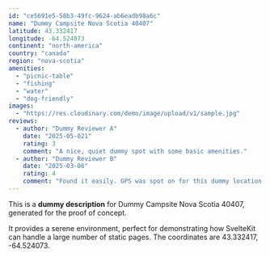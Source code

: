 ```yaml
---
id: "ce5691e5-58b3-49fc-9624-ab6eadb98a6c"
name: "Dummy Campsite Nova Scotia 40407"
latitude: 43.332417
longitude: -64.524073
continent: "north-america"
country: "canada"
region: "nova-scotia"
amenities:
  - "picnic-table"
  - "fishing"
  - "water"
  - "dog-friendly"
images:
  - "https://res.cloudinary.com/demo/image/upload/v1/sample.jpg"
reviews:
  - author: "Dummy Reviewer A"
    date: "2025-05-021"
    rating: 3
    comment: "A nice, quiet dummy spot with some basic amenities."
  - author: "Dummy Reviewer B"
    date: "2025-03-06"
    rating: 4
    comment: "Found it easily. GPS was spot on for this dummy location."
---
```


This is a **dummy description** for Dummy Campsite Nova Scotia 40407, generated for the proof of concept.

It provides a serene environment, perfect for demonstrating how SvelteKit can handle a large number of static pages. The coordinates are 43.332417, -64.524073.
